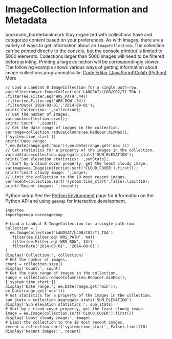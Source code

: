  
#  ImageCollection Information and Metadata 
bookmark_borderbookmark Stay organized with collections  Save and categorize content based on your preferences. 
As with Images, there are a variety of ways to get information about an `ImageCollection`. The collection can be printed directly to the console, but the console printout is limited to 5000 elements. Collections larger than 5000 images will need to be filtered before printing. Printing a large collection will be correspondingly slower. The following example shows various ways of getting information about image collections programmatically:
[Code Editor (JavaScript)](https://developers.google.com/earth-engine/guides/ic_info#code-editor-javascript-sample)[Colab (Python)](https://developers.google.com/earth-engine/guides/ic_info#colab-python-sample) More
```
// Load a Landsat 8 ImageCollection for a single path-row.
varcollection=ee.ImageCollection('LANDSAT/LC08/C02/T1_TOA')
.filter(ee.Filter.eq('WRS_PATH',44))
.filter(ee.Filter.eq('WRS_ROW',34))
.filterDate('2014-03-01','2014-08-01');
print('Collection: ',collection);
// Get the number of images.
varcount=collection.size();
print('Count: ',count);
// Get the date range of images in the collection.
varrange=collection.reduceColumns(ee.Reducer.minMax(),['system:time_start'])
print('Date range: ',ee.Date(range.get('min')),ee.Date(range.get('max')))
// Get statistics for a property of the images in the collection.
varsunStats=collection.aggregate_stats('SUN_ELEVATION');
print('Sun elevation statistics: ',sunStats);
// Sort by a cloud cover property, get the least cloudy image.
varimage=ee.Image(collection.sort('CLOUD_COVER').first());
print('Least cloudy image: ',image);
// Limit the collection to the 10 most recent images.
varrecent=collection.sort('system:time_start',false).limit(10);
print('Recent images: ',recent);
```
Python setup
See the [ Python Environment](https://developers.google.com/earth-engine/guides/python_install) page for information on the Python API and using `geemap` for interactive development.
```
importee
importgeemap.coreasgeemap
```
```
# Load a Landsat 8 ImageCollection for a single path-row.
collection = (
  ee.ImageCollection('LANDSAT/LC08/C02/T1_TOA')
  .filter(ee.Filter.eq('WRS_PATH', 44))
  .filter(ee.Filter.eq('WRS_ROW', 34))
  .filterDate('2014-03-01', '2014-08-01')
)
display('Collection:', collection)
# Get the number of images.
count = collection.size()
display('Count:', count)
# Get the date range of images in the collection.
range = collection.reduceColumns(ee.Reducer.minMax(), ['system:time_start'])
display('Date range:', ee.Date(range.get('min')), ee.Date(range.get('max')))
# Get statistics for a property of the images in the collection.
sun_stats = collection.aggregate_stats('SUN_ELEVATION')
display('Sun elevation statistics:', sun_stats)
# Sort by a cloud cover property, get the least cloudy image.
image = ee.Image(collection.sort('CLOUD_COVER').first())
display('Least cloudy image:', image)
# Limit the collection to the 10 most recent images.
recent = collection.sort('system:time_start', False).limit(10)
display('Recent images:', recent)
```

